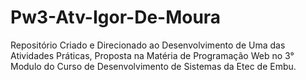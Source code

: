 # Pw3-Atv-Igor-De-Moura
Repositório Criado e Direcionado ao Desenvolvimento de Uma das Atividades Práticas, Proposta na Matéria de Programação Web no 3° Modulo do Curso de Desenvolvimento de Sistemas da Etec de Embu.
